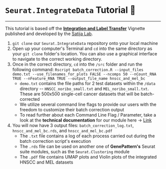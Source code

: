 # `Seurat.IntegrateData` Tutorial 📝
---

This tutorial is based off the [**Integration and Label Transfer**](https://satijalab.org/seurat/v3.2/integration.html) Vignette published and developed by the [Satija Lab](https://satijalab.org).

1. `git clone` our `Seurat.IntegrateData` repository onto your local machine
2. Open up your computer's Terminal and `cd` into the same directory as your `git clone` folder's location. You can also use a graphical interface to navigate to the correct working directory.
4. Once in the correct directory, `cd` into the `/src` folder and run the following command: `Rscript batch_correction.R --input_files demo.txt --use_filenames_for_plots FALSE --ncomps 50 --nCount_RNA TRUE --nFeature_RNA TRUE --output_file_name hnscc_and_mel_bc`
	- `demo.txt` contains the file paths for 2 test datasets within the `/data` directory -- `HNSCC_noribo_small.txt` and `MEL_noribo_small.txt`. These are 500x500 single-cell cancer datasets that will be batch-corrected
	- We utilize several command line flags to provide our users with the freedom to customize their batch correction output
	- To read further about each Command Line Flag / Parameter, take a look at the **technical documentation** for our module here -> [Link](https://github.com/genepattern/Seurat.IntegrateData/blob/develop/doc.md)
5. You will now have 3 output files: `batch_correction_log.txt`, `hnscc_and_mel_bc.rds`, and `hnscc_and_mel_bc.pdf`
	- The `.txt` file contains a log of each process carried out during the batch correction script's execution
	- The `.rds` file can be used on another one of **GenePattern's** Seurat suite modules, such as the `Seurat.Clustering` module
	- The `.pdf` file contains UMAP plots and Violin plots of the integrated HNSCC and MEL datasets
